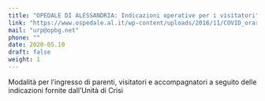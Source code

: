```yaml
---
title: "OPEDALE DI ALESSANDRIA: Indicazioni operative per i visitatori"
link: "https://www.ospedale.al.it/wp-content/uploads/2016/11/COVID_orariopuscolo.pdf"
mail: "urp@opbg.net"
phone: ""
date: 2020-05.10
draft: false
weight: 1
---
```


Modalità per l’ingresso di parenti, visitatori e accompagnatori a seguito delle indicazioni fornite dall’Unità di Crisi
